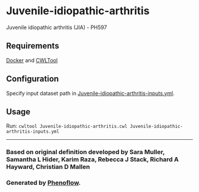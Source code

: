 # Juvenile-idiopathic-arthritis

Juvenile idiopathic arthritis (JIA) - PH597

## Requirements

[Docker](https://docs.docker.com/install/) and [CWLTool](https://github.com/common-workflow-language/cwltool#install)

## Configuration

Specify input dataset path in [Juvenile-idiopathic-arthritis-inputs.yml](Juvenile-idiopathic-arthritis-inputs.yml).

## Usage

Run: `cwltool Juvenile-idiopathic-arthritis.cwl Juvenile-idiopathic-arthritis-inputs.yml`

***

### Based on original definition developed by Sara Muller, Samantha L Hider, Karim Raza, Rebecca J Stack, Richard A Hayward, Christian D Mallen
### Generated by [Phenoflow](https://kclhi.org/phenoflow).
